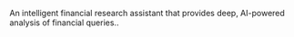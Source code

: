 An intelligent financial research assistant that provides deep, AI-powered analysis of financial queries..